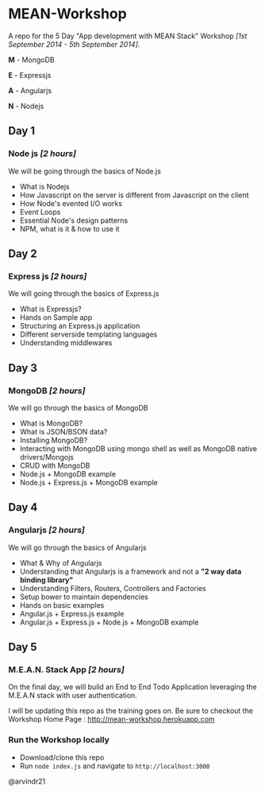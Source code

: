 MEAN-Workshop
=============

A repo for the 5 Day "App development with MEAN Stack" Workshop _[1st September 2014 - 5th September 2014]_.

**M** - MongoDB

**E** - Expressjs

**A** - Angularjs

**N** - Nodejs

## Day 1 
### Node js _[2 hours]_

We will be going through the basics of Node.js

* What is Nodejs
* How Javascript on the server is different from Javascript on the client 
* How Node's evented I/O works 
* Event Loops
* Essential Node's design patterns
* NPM, what is it & how to use it


## Day 2
### Express js _[2 hours]_

We will going through the basics of Express.js

* What is Expressjs?
* Hands on Sample app
* Structuring an Express.js application
* Different serverside templating languages
* Understanding middlewares


## Day 3 
### MongoDB _[2 hours]_

We will go through the basics of MongoDB

* What is MongoDB?
* What is JSON/BSON data?
* Installing MongoDB?
* Interacting with MongoDB using mongo shell as well as MongoDB native drivers/Mongojs
* CRUD with MongoDB
* Node.js + MongoDB example
* Node.js + Express.js + MongoDB example 

## Day 4
### Angularjs _[2 hours]_

We will go through the basics of Angularjs

* What & Why of Angularjs
* Understanding that Angularjs is a framework and not a **"2 way data binding library"**
* Understanding Filters, Routers, Controllers and Factories
* Setup bower to maintain dependencies
* Hands on basic examples
* Angular.js + Express.js example
* Angular.js + Express.js + Node.js + MongoDB example

## Day 5
### M.E.A.N. Stack App _[2 hours]_

On the final day, we will build an End to End Todo Application leveraging the M.E.A.N stack with user authentication.


I will be updating this repo as the training goes on. Be sure to checkout the Workshop Home Page : http://mean-workshop.herokuapp.com

### Run the Workshop locally

* Download/clone this repo
* Run `node index.js` and navigate to `http://localhost:3000`

@arvindr21